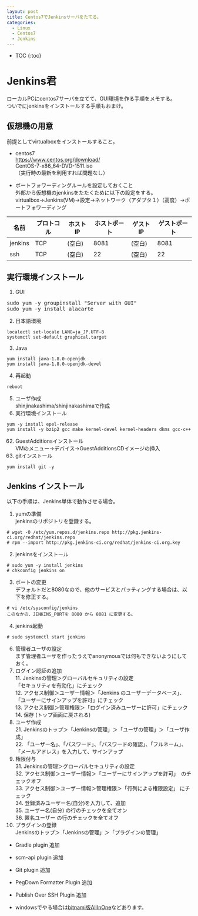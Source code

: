 ```yaml
---
layout: post
title: Centos7でJenkinsサーバをたてる。
categories:
  - Linux
  - Centos7
  - Jenkins
---
```


* TOC
{:toc}

# Jenkins君

ローカルPCにcentos7サーバを立てて、GUI環境を作る手順をメモする。  
ついでにjenkinsをインストールする手順もおまけ。  


## 仮想機の用意

前提としてvirtualboxをインストールすること。  

* centos7  
https://www.centos.org/download/  
CentOS-7-x86_64-DVD-1511.iso  
（実行時の最新を利用すれば問題なし）  

* ポートフォワーディングルールを設定しておくこと  
外部から仮想機のjenkinsをたたくために以下の設定をする。  
virtualbox->Jenkins(VM)->設定->ネットワーク（アダプタ１）（高度）->ポートフォワーディング  

|名前|プロトコル|ホストIP|ホストポート|ゲストIP |ゲストポート|
|---|---|---|---|---|---|
|jenkins|TCP|(空白) |8081|(空白) |8081|
|ssh|TCP|(空白) |22|(空白) |22|



## 実行環境インストール  

1. GUI  
<pre>
sudo yum -y groupinstall "Server with GUI"
sudo yum -y install alacarte
</pre>
2. 日本語環境  

```
localectl set-locale LANG=ja_JP.UTF-8
systemctl set-default graphical.target
```

3. Java  

```
yum install java-1.8.0-openjdk
yum install java-1.8.0-openjdk-devel
```

4. 再起動  

```
reboot
```

5. ユーザ作成  
shinjinakashima/shinjinakashimaで作成  
61. 実行環境インストール  

```
yum -y install epel-release
yum install -y bzip2 gcc make kernel-devel kernel-headers dkms gcc-c++
```

62. GuestAdditionsインストール  
    VMのメニュー→デバイス→GuestAdditionsCDイメージの挿入  
7. gitインストール  

```
yum install git -y
```

## Jenkins インストール

以下の手順は、Jenkins単体で動作させる場合。

1. yumの準備  
jenkinsのリポジトリを登録する。  

```
# wget -O /etc/yum.repos.d/jenkins.repo http://pkg.jenkins-ci.org/redhat/jenkins.repo
# rpm --import http://pkg.jenkins-ci.org/redhat/jenkins-ci.org.key
```

2. jenkinsをインストール  

```
# sudo yum -y install jenkins
# chkconfig jenkins on
```

3. ポートの変更  
デフォルトだと8080なので、他のサービスとバッティングする場合は、以下を修正する。  

```
# vi /etc/sysconfig/jenkins
このなかの、JENKINS_PORTを 8080 から 8081 に変更する。
```

4. jenkins起動  

```
# sudo systemctl start jenkins
```

6. 管理者ユーザの設定  
  まず管理者ユーザを作ったうえでanonymousでは何もできないようにしておく。  
  1. ログイン認証の追加  
    11. Jenkinsの管理＞グローバルセキュリティの設定  
      「セキュリティを有効化」にチェック  
    12. アクセス制御＞ユーザー情報＞「Jenkins のユーザーデータベース」、「ユーザーにサインアップを許可」にチェック  
    13. アクセス制御＞管理権限＞「ログイン済みユーザーに許可」にチェック  
    14. 保存 (トップ画面に戻される)  
  2. ユーザ作成  
    21. Jenkinsのトップ＞「Jenkinsの管理」＞「ユーザの管理」＞「ユーザ作成」  
    22. 「ユーザー名」、「パスワード」、「パスワードの確認」、「フルネーム」、「メールアドレス」を入力して、サインアップ  
  3. 権限付与  
    31. Jenkinsの管理＞グローバルセキュリティの設定  
    32. アクセス制御＞ユーザー情報＞「ユーザーにサインアップを許可」　のチェックオフ  
    33. アクセス制御＞ユーザー情報＞管理権限＞「行列による権限設定」 にチェック  
    34. 登録済みユーザー名(自分)を入力して、追加  
    35. ユーザー名(自分) の行のチェックを全てオン  
    36. 匿名ユーザー の行のチェックを全てオフ  
7. プラグインの登録  
  Jenkinsのトップ＞「Jenkinsの管理」＞「プラグインの管理」  
  * Gradle plugin 追加  
  * scm-api plugin 追加  
  * Git plugin 追加  
  * PegDown Formatter Plugin 追加  
  * Publish Over SSH Plugin 追加  


* windowsでやる場合は[bitnami版AllInOne](https://bitnami.com/stack/jenkins/installer#windows)などあります。
